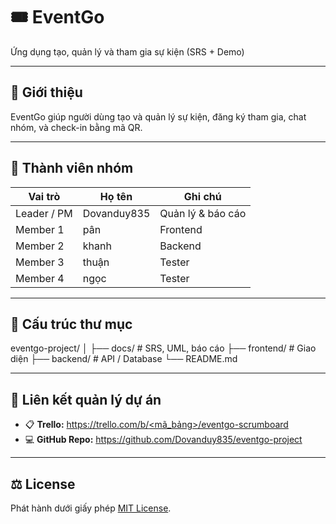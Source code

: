 # 🎟️ EventGo

Ứng dụng tạo, quản lý và tham gia sự kiện (SRS + Demo)

---

## 📘 Giới thiệu
EventGo giúp người dùng tạo và quản lý sự kiện, đăng ký tham gia, chat nhóm, và check-in bằng mã QR.

---

## 👥 Thành viên nhóm
| Vai trò | Họ tên | Ghi chú |
|----------|--------|---------|
| Leader / PM | Dovanduy835 | Quản lý & báo cáo |
| Member 1 | pân | Frontend |
| Member 2 | khanh | Backend |
| Member 3 | thuận | Tester |
| Member 4 | ngọc | Tester |

---

## 📂 Cấu trúc thư mục
eventgo-project/
│
├── docs/ # SRS, UML, báo cáo
├── frontend/ # Giao diện
├── backend/ # API / Database
└── README.md

---

## 🔗 Liên kết quản lý dự án
- 📋 **Trello:** [https://trello.com/b/<mã_bảng>/eventgo-scrumboard  ](https://trello.com/invite/b/68e4a93699315daa6d2b352a/ATTI798c61aaa7e4f58f2cd27ed20d0fc168B0331760/eventgo-project-scrum-board)
- 💻 **GitHub Repo:** [https://github.com/Dovanduy835/eventgo-project ](https://github.com/Dovanduy835/eventgo-project/tree/main) 

---

## ⚖️ License
Phát hành dưới giấy phép [MIT License](LICENSE).

